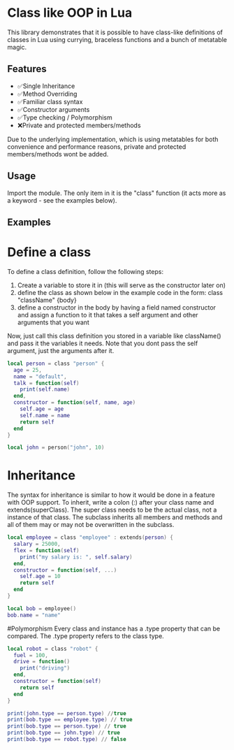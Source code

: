 # Class like OOP in Lua
This library demonstrates that it is possible to have class-like definitions of classes in Lua using currying, braceless functions and a bunch of metatable magic.

## Features
- ✅Single Inheritance
- ✅Method Overriding
- ✅Familiar class syntax
- ✅Constructor arguments
- ✅Type checking / Polymorphism
- ❌Private and protected members/methods

Due to the underlying implementation, which is using metatables for both convenience and performance reasons, private and protected members/methods wont be added.

## Usage
Import the module. The only item in it is the "class" function (it acts more as a keyword - see the examples below).

## Examples

# Define a class
To define a class definition, follow the following steps:
1. Create a variable to store it in (this will serve as the constructor later on)
2. define the class as shown below in the example code in the form: class "className" {body}
3. define a constructor in the body by having a field named constructor and assign a function to it that takes a self argument and other arguments that you want

Now, just call this class definition you stored in a variable like className() and pass it the variables it needs.
Note that you dont pass the self argument, just the arguments after it.
```lua
local person = class "person" {
  age = 25,
  name = "default",
  talk = function(self)
    print(self.name)
  end,
  constructor = function(self, name, age)
    self.age = age
    self.name = name
    return self
  end
}

local john = person("john", 10)
```

# Inheritance
The syntax for inheritance is similar to how it would be done in a feature with OOP support.
To inherit, write a colon (:) after your class name and extends(superClass).
The super class needs to be the actual class, not a instance of that class.
The subclass inherits all members and methods and all of them may or may not be overwritten in the subclass.
```lua
local employee = class "employee" : extends(person) {
  salary = 25000,
  flex = function(self)
    print("my salary is: ", self.salary)
  end,
  constructor = function(self, ...)
    self.age = 10
    return self
  end
}

local bob = employee()
bob.name = "name"
```

#Polymorphism
Every class and instance has a .type property that can be compared.
The .type property refers to the class type.
```lua
local robot = class "robot" {
  fuel = 100,
  drive = function()
    print("driving")
  end,
  constructor = function(self)
    return self
  end
}

print(john.type == person.type) //true
print(bob.type == employee.type) // true
print(bob.type == person.type) // true
print(bob.type == john.type) // true
print(bob.type == robot.type) // false
```
